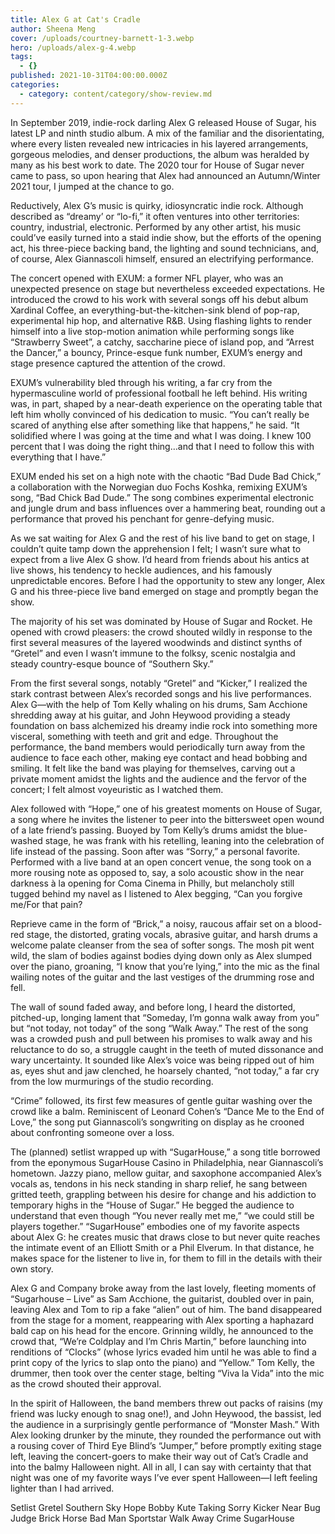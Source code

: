```yaml
---
title: Alex G at Cat's Cradle
author: Sheena Meng
cover: /uploads/courtney-barnett-1-3.webp
hero: /uploads/alex-g-4.webp
tags:
  - {}
published: 2021-10-31T04:00:00.000Z
categories:
  - category: content/category/show-review.md
---
```


In September 2019, indie-rock darling Alex G released House of Sugar, his latest LP and ninth studio alb­­um. A mix of the familiar and the disorientating, where every listen revealed new intricacies in his layered arrangements, gorgeous melodies, and denser productions, the album was heralded by many as his best work to date. The 2020 tour for House of Sugar never came to pass, so upon hearing that Alex had announced an Autumn/Winter 2021 tour, I jumped at the chance to go.

Reductively, Alex G’s music is quirky, idiosyncratic indie rock. Although described as “dreamy’ or “lo-fi,” it often ventures into other territories: country, industrial, electronic. Performed by any other artist, his music could’ve easily turned into a staid indie show, but the efforts of the opening act, his three-piece backing band, the lighting and sound technicians, and, of course, Alex Giannascoli himself, ensured an electrifying performance.

The concert opened with EXUM: a former NFL player, who was an unexpected presence on stage but nevertheless exceeded expectations. He introduced the crowd to his work with several songs off his debut album Xardinal Coffee, an everything-but-the-kitchen-sink blend of pop-rap, experimental hip hop, and alternative R\&B. Using flashing lights to render himself into a live stop-motion animation while performing songs like “Strawberry Sweet”, a catchy, saccharine piece of island pop, and “Arrest the Dancer,” a bouncy, Prince-esque funk number, EXUM’s energy and stage presence captured the attention of the crowd.

EXUM’s vulnerability bled through his writing, a far cry from the hypermasculine world of professional football he left behind. His writing was, in part, shaped by a near-death experience on the operating table that left him wholly convinced of his dedication to music. “You can’t really be scared of anything else after something like that happens,” he said. “It solidified where I was going at the time and what I was doing. I knew 100 percent that I was doing the right thing…and that I need to follow this with everything that I have.”

EXUM ended his set on a high note with the chaotic “Bad Dude Bad Chick,” a collaboration with the Norwegian duo Fochs Koshka, remixing EXUM’s song, “Bad Chick Bad Dude.” The song combines experimental electronic and jungle drum and bass influences over a hammering beat, rounding out a performance that proved his penchant for genre-defying music.

As we sat waiting for Alex G and the rest of his live band to get on stage, I couldn’t quite tamp down the apprehension I felt; I wasn’t sure what to expect from a live Alex G show. I’d heard from friends about his antics at live shows, his tendency to heckle audiences, and his famously unpredictable encores. Before I had the opportunity to stew any longer, Alex G and his three-piece live band emerged on stage and promptly began the show.

The majority of his set was dominated by House of Sugar and Rocket. He opened with crowd pleasers: the crowd shouted wildly in response to the first several measures of the layered woodwinds and distinct synths of “Gretel” and even I wasn’t immune to the folksy, scenic nostalgia and steady country-esque bounce of “Southern Sky.”

From the first several songs, notably “Gretel” and “Kicker,” I realized the stark contrast between Alex’s recorded songs and his live performances. Alex G—with the help of Tom Kelly whaling on his drums, Sam Acchione shredding away at his guitar, and John Heywood providing a steady foundation on bass alchemized his dreamy indie rock into something more visceral, something with teeth and grit and edge. Throughout the performance, the band members would periodically turn away from the audience to face each other, making eye contact and head bobbing and smiling. It felt like the band was playing for themselves, carving out a private moment amidst the lights and the audience and the fervor of the concert; I felt almost voyeuristic as I watched them.

Alex followed with “Hope,” one of his greatest moments on House of Sugar, a song where he invites the listener to peer into the bittersweet open wound of a late friend’s passing. Buoyed by Tom Kelly’s drums amidst the blue-washed stage, he was frank with his retelling, leaning into the celebration of life instead of the passing. Soon after was “Sorry,” a personal favorite. Performed with a live band at an open concert venue, the song took on a more rousing note as opposed to, say, a solo acoustic show in the near darkness à la opening for Coma Cinema in Philly, but melancholy still tugged behind my navel as I listened to Alex begging, “Can you forgive me/For that pain?

Reprieve came in the form of “Brick,” a noisy, raucous affair set on a blood-red stage, the distorted, grating vocals, abrasive guitar, and harsh drums a welcome palate cleanser from the sea of softer songs. The mosh pit went wild, the slam of bodies against bodies dying down only as Alex slumped over the piano, groaning, “I know that you’re lying,” into the mic as the final wailing notes of the guitar and the last vestiges of the drumming rose and fell.

The wall of sound faded away, and before long, I heard the distorted, pitched-up, longing lament that “Someday, I’m gonna walk away from you” but “not today, not today” of the song “Walk Away.” The rest of the song was a crowded push and pull between his promises to walk away and his reluctance to do so, a struggle caught in the teeth of muted dissonance and wary uncertainty. It sounded like Alex’s voice was being ripped out of him as, eyes shut and jaw clenched, he hoarsely chanted, “not today,” a far cry from the low murmurings of the studio recording.

“Crime” followed, its first few measures of gentle guitar washing over the crowd like a balm. Reminiscent of Leonard Cohen’s “Dance Me to the End of Love,” the song put Giannascoli’s songwriting on display as he crooned about confronting someone over a loss.

The (planned) setlist wrapped up with “SugarHouse,” a song title borrowed from the eponymous SugarHouse Casino in Philadelphia, near Giannascoli’s hometown. Jazzy piano, mellow guitar, and saxophone accompanied Alex’s vocals as, tendons in his neck standing in sharp relief, he sang between gritted teeth, grappling between his desire for change and his addiction to temporary highs in the “House of Sugar.” He begged the audience to understand that even though “You never really met me,” “we could still be players together.” “SugarHouse” embodies one of my favorite aspects about Alex G: he creates music that draws close to but never quite reaches the intimate event of an Elliott Smith or a Phil Elverum. In that distance, he makes space for the listener to live in, for them to fill in the details with their own story.

Alex G and Company broke away from the last lovely, fleeting moments of “Sugarhouse – Live” as Sam Acchione, the guitarist, doubled over in pain, leaving Alex and Tom to rip a fake “alien” out of him. The band disappeared from the stage for a moment, reappearing with Alex sporting a haphazard bald cap on his head for the encore. Grinning wildly, he announced to the crowd that, “We’re Coldplay and I’m Chris Martin,” before launching into renditions of “Clocks” (whose lyrics evaded him until he was able to find a print copy of the lyrics to slap onto the piano) and “Yellow.” Tom Kelly, the drummer, then took over the center stage, belting “Viva la Vida” into the mic as the crowd shouted their approval.

In the spirit of Halloween, the band members threw out packs of raisins (my friend was lucky enough to snag one!), and John Heywood, the bassist, led the audience in a surprisingly gentle performance of “Monster Mash.” With Alex looking drunker by the minute, they rounded the performance out with a rousing cover of Third Eye Blind’s “Jumper,” before promptly exiting stage left, leaving the concert-goers to make their way out of Cat’s Cradle and into the balmy Halloween night. All in all, I can say with certainty that that night was one of my favorite ways I’ve ever spent Halloween—I left feeling lighter than I had arrived.

Setlist
Gretel
Southern Sky
Hope
Bobby
Kute
Taking
Sorry
Kicker
Near
Bug
Judge
Brick
Horse
Bad Man
Sportstar
Walk Away
Crime
SugarHouse
